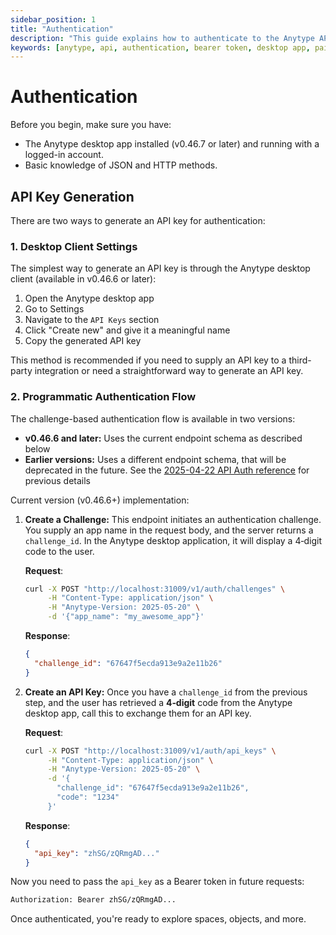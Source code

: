 ```yaml
---
sidebar_position: 1
title: "Authentication"
description: "This guide explains how to authenticate to the Anytype API."
keywords: [anytype, api, authentication, bearer token, desktop app, pairing flow]
---
```


# Authentication

Before you begin, make sure you have:

- The Anytype desktop app installed (v0.46.7 or later) and running with a logged-in account.
- Basic knowledge of JSON and HTTP methods.

## API Key Generation

There are two ways to generate an API key for authentication:

### 1. Desktop Client Settings

The simplest way to generate an API key is through the Anytype desktop client (available in v0.46.6 or later):

1. Open the Anytype desktop app
2. Go to Settings
3. Navigate to the `API Keys` section
4. Click "Create new" and give it a meaningful name
5. Copy the generated API key

This method is recommended if you need to supply an API key to a third-party integration or need a straightforward way to generate an API key.

### 2. Programmatic Authentication Flow

The challenge-based authentication flow is available in two versions:

- **v0.46.6 and later:** Uses the current endpoint schema as described below
- **Earlier versions:** Uses a different endpoint schema, that will be deprecated in the future. See the [2025-04-22 API Auth reference](https://developers.anytype.io/docs/reference/2025-04-22/create-auth-challenge) for previous details

Current version (v0.46.6+) implementation:

1. **Create a Challenge:**
   This endpoint initiates an authentication challenge. You supply an app name in the request body, and the server returns a `challenge_id`. In the Anytype desktop application, it will display a 4‑digit code to the user.

   **Request**:

   ```bash
   curl -X POST "http://localhost:31009/v1/auth/challenges" \
        -H "Content-Type: application/json" \
        -H "Anytype-Version: 2025-05-20" \
        -d '{"app_name": "my_awesome_app"}'
   ```

   **Response**:

   ```json
   {
     "challenge_id": "67647f5ecda913e9a2e11b26"
   }
   ```

2. **Create an API Key:**
   Once you have a `challenge_id` from the previous step, and the user has retrieved a **4‑digit** code from the Anytype desktop app, call this to exchange them for an API key.

   **Request**:

   ```bash
   curl -X POST "http://localhost:31009/v1/auth/api_keys" \
        -H "Content-Type: application/json" \
        -H "Anytype-Version: 2025-05-20" \
        -d '{
          "challenge_id": "67647f5ecda913e9a2e11b26",
          "code": "1234"
        }'
   ```

   **Response**:

   ```json
   {
     "api_key": "zhSG/zQRmgAD..."
   }
   ```

Now you need to pass the `api_key` as a Bearer token in future requests:

```bash
Authorization: Bearer zhSG/zQRmgAD...
```

Once authenticated, you're ready to explore spaces, objects, and more.
